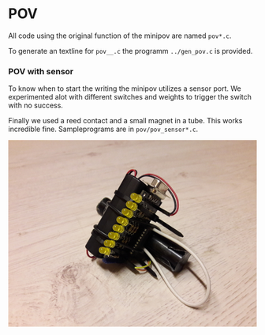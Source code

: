 # POV

All code using the original function of the minipov are named `pov*.c`.

To generate an textline for `pov__.c` the programm `../gen_pov.c` is provided.

### POV with sensor

To know when to start the writing the minipov utilizes a sensor port. We
experimented alot with different switches and weights to trigger the switch
with no success.

Finally we used a reed contact and a small magnet in a tube.
This works incredible fine. Sampleprograms are in `pov/pov_sensor*.c`.

![IMG](../media/2021-09-05-22-16-34-0007.sized.jpg)

